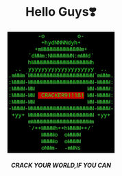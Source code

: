 <div align="center">
<h1> Hello Guys❣️<br></h1>
<img width="250" heigth="250" src="https://github.com/cracker911181/cracker911181/blob/f0f09b803e73fffddf7b82f54299549ee41098bc/20210907_040954.png?raw=true"/>
<br><br>
<div align="center">
<b><i>CRACK YOUR WORLD,IF YOU CAN</i></b>
